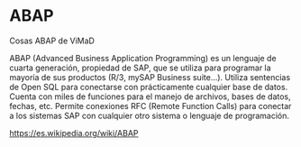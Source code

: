 # ABAP
Cosas ABAP de ViMaD 

ABAP (Advanced Business Application Programming) es un lenguaje de cuarta generación, propiedad de SAP, que se utiliza para programar la mayoría de sus productos (R/3, mySAP Business suite...). Utiliza sentencias de Open SQL para conectarse con prácticamente cualquier base de datos. Cuenta con miles de funciones para el manejo de archivos, bases de datos, fechas, etc. Permite conexiones RFC (Remote Function Calls) para conectar a los sistemas SAP con cualquier otro sistema o lenguaje de programación.

https://es.wikipedia.org/wiki/ABAP
